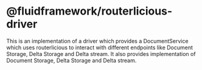 # @fluidframework/routerlicious-driver

This is an implementation of a driver which provides a DocumentService which uses routerlicious to interact
with different endpoints like Document Storage, Delta Storage and Delta stream.
It also provides implementation of Document Storage, Delta Storage and Delta stream.
